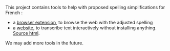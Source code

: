 This project contains tools to help with proposed spelling
simplifications for French :

- a [browser extension](extension/README.md), to browse the web with
the adjusted spelling
- a [website](https://v-gb.github.io/orthographe/), to transcribe text
interactively without installing anything. [Source html](index.html).

We may add more tools in the future.
